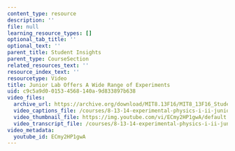 ```yaml
---
content_type: resource
description: ''
file: null
learning_resource_types: []
optional_tab_title: ''
optional_text: ''
parent_title: Student Insights
parent_type: CourseSection
related_resources_text: ''
resource_index_text: ''
resourcetype: Video
title: Junior Lab Offers A Wide Range of Experiments
uid: c9c5a9d0-0153-4568-140a-9d833897b638
video_files:
  archive_url: https://archive.org/download/MIT8.13F16/MIT8_13F16_Students_J-Lab_Offers_a_Wide_Range_300k.mp4
  video_captions_file: /courses/8-13-14-experimental-physics-i-ii-junior-lab-fall-2016-spring-2017/f6dba3a7e69c55f89dec5f99409f7e95_ECmy2HP1gwA.vtt
  video_thumbnail_file: https://img.youtube.com/vi/ECmy2HP1gwA/default.jpg
  video_transcript_file: /courses/8-13-14-experimental-physics-i-ii-junior-lab-fall-2016-spring-2017/cf1b4583df16c777f67a2c7909ed3d42_ECmy2HP1gwA.pdf
video_metadata:
  youtube_id: ECmy2HP1gwA
---
```

